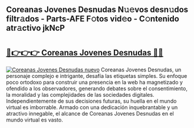 ## Coreanas Jovenes Desnudas N𝚞𝚎vos desn𝚞dos filtr𝚊dos - Parts-AFE F𝚘tos vid𝚎o - C𝚘ntenido atr𝚊ctivo jkNcP

# <h2><a href="http://mb9ux41.tromn.icu/?c=Coreanas+Jovenes+Desnudas">🔗👉👉👉 Coreanas Jovenes Desnudas 🔗🔗</a></h2>

[![Coreanas Jovenes Desnudas nuevo](https://i.imgur.com/pEAQMta.gif)](http://mb9ux41.tromn.icu/?c=Coreanas+Jovenes+Desnudas)
Coreanas Jovenes Desnudas, un personaje complejo e intrigante, desafía las etiquetas simples. Su enfoque poco ortodoxo para construir una presencia en la web ha magnetizado y ofendido a los observadores, generando debates sobre el consentimiento, la moralidad y las complejidades de las sociedades digitales. Independientemente de sus decisiones futuras, su huella en el mundo virtual es imborrable. Armado con una dedicación inquebrantable y un atractivo innegable, el alcance de Coreanas Jovenes Desnudas en el mundo virtual es vasto.
